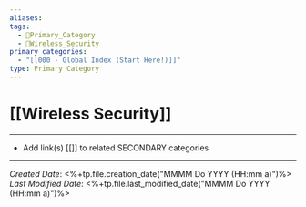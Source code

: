 ```yaml
---
aliases: 
tags:
  - 🥇Primary_Category
  - 📶Wireless_Security
primary categories:
  - "[[000 - Global Index (Start Here!)]]"
type: Primary Category
---
```

# [[Wireless Security]]

***

* Add link(s) [[]] to related SECONDARY categories

***

*Created Date*: <%+tp.file.creation_date("MMMM Do YYYY (HH:mm a)")%>  
*Last Modified Date*: <%+tp.file.last_modified_date("MMMM Do YYYY (HH:mm a)")%>
